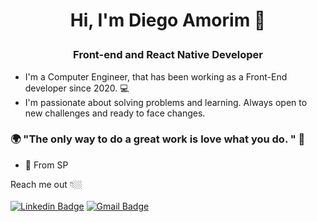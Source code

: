#  <h1><p align="center"> Hi, I'm Diego Amorim 👋</p></h1>
<h3><p align="center">Front-end and React Native Developer</p>
</h3> 

- I'm a Computer Engineer, that has been working as a Front-End developer since 2020.  💻
- I'm passionate about solving problems and learning. Always open to new challenges and ready to face changes.
 
### 🌍 "The only way to do a great work is love what you do. " 🧠
- 📍 From SP 

Reach me out 👇🏼<br><br>
 [![Linkedin Badge](https://img.shields.io/badge/-LinkedIn-blue?style=flat-square&logo=Linkedin&logoColor=white&link=https://www.linkedin.com/in/diego-barbosa-07b632195/)](https://www.linkedin.com/in/diego-barbosa-07b632195/)
[![Gmail Badge](https://img.shields.io/badge/-Gmail-6633cc?style=flat-square&logo=Gmail&logoColor=white&link=mailto:diegobarboasmorim@gmail.com)](mailto:diegobarbosamorim@gmail.com)

<!---
DiegoBAmorim/DiegoBAmorim is a ✨ special ✨ repository because its `README.md` (this file) appears on your GitHub profile.
You can click the Preview link to take a look at your changes.
--->
